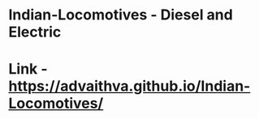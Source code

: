 # Indian-Locomotives - Diesel and Electric    
# Link - https://advaithva.github.io/Indian-Locomotives/    
